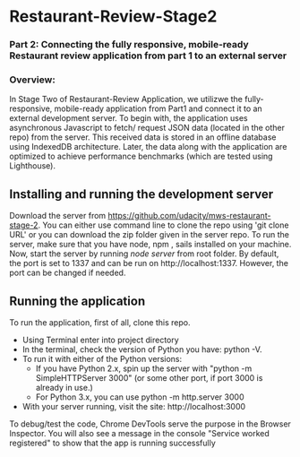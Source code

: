 # Restaurant-Review-Stage2
### Part 2: Connecting the fully responsive, mobile-ready Restaurant review application from part 1 to an external server

### Overview:
In Stage Two of Restaurant-Review Application, we utilizwe the fully-responsive, mobile-ready application from Part1 and connect it to an external development server. To begin with, the application uses asynchronous Javascript to fetch/ request JSON data (located in the other repo) from the server. This received data is stored in an offline database using IndexedDB architecture.
Later, the data along with the application are optimized to achieve performance benchmarks (which are tested using Lighthouse).

## Installing and running the development server
Download the server from https://github.com/udacity/mws-restaurant-stage-2.
You can either use command line to clone the repo using 'git clone URL' or you can download the zip folder given in the server repo.
To run the server, make sure that you have node, npm , sails installed on your machine.
Now, start the server by running *node server* from root folder.
By default, the port is set to 1337 and can be run on http://localhost:1337. However, the port can be changed if needed.

## Running the application
To run the application, first of all, clone this repo.
- Using Terminal enter into project directory
- In the terminal, check the version of Python you have: python -V.
- To run it with either of the Python versions:
  - If you have Python 2.x, spin up the server with "python -m SimpleHTTPServer 3000" (or some other port, if port 3000 is already in use.)
  - For Python 3.x, you can use python -m http.server 3000
- With your server running, visit the site: http://localhost:3000


To debug/test the code, Chrome DevTools serve the purpose in the Browser Inspector. You will also see a message in the console "Service worked registered" to show that the app is running successfully
